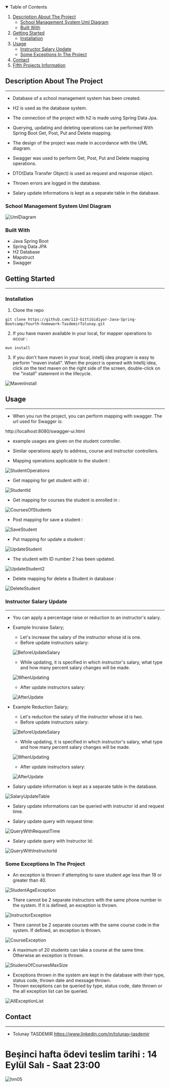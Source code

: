 <details open="open">
  <summary>Table of Contents</summary>
  <ol>
    <li>
      <a href="#description-about-the-project">Description About The Project</a>
      <ul>
        <li><a href="#school-management-system-uml-diagram">School Management System Uml Diagram</a></li>
        <li><a href="#built-with">Built With</a></li>
      </ul>
    </li>
    <li>
      <a href="#getting-started">Getting Started</a>
      <ul>
        <li><a href="#installation">Installation</a></li>
      </ul>
    </li>
    <li><a href="#usage">Usage</a>
      <ul>
        <li><a href="#instructor-salary-update">Instructor Salary Update</a></li>
        <li><a href="#some-exceptions-in-the-project">Some Exceptions In The Project</a></li>
      </ul>
    </li>
    <li><a href="#contact">Contact</a></li>
    <li><a href="#">Fifth Projects Information</a></li>
  </ol>
</details>

## Description About The Project

---

- Database of a school management system has been created.

- H2 is used as the database system.

- The connection of the project with h2 is made using Spring Data Jpa.

- Querying, updating and deleting operations can be performed With Spring Boot Get, Post, Put and Delete mapping.

- The design of the project was made in accordance with the UML diagram.

- Swagger was used to perform Get, Post, Put and Delete mapping operations.

- DTO(Data Transfer Object) is used as request and response object.

- Thrown errors are logged in the database.

- Salary update informations is kept as a separate table in the database.

### School Management System Uml Diagram

![UmlDiagram](SchoolSystem/src/main/java/images/FourthHomework.jpg)

### Built With

- Java Spring Boot
- Spring Data JPA
- H2 Database
- Mapstruct
- Swagger

## Getting Started

---

### Installation

1. Clone the repo

` git clone https://github.com/113-GittiGidiyor-Java-Spring-Bootcamp/fourth-homework-TasdemirTolunay.git `

2. If you have maven available in your local, for mapper operations to occur :

` mvn install `

3. If you don't have maven in your local, intellij idea program is easy to perform "maven install". When the project is opened with Intellij idea, click on the text maven on the right side of the screen, double-click on the "install" statement in the lifecycle.

![MavenInstall](SchoolSystem/src/main/java/images/MavenInstall.jpg)

## Usage

---
- When you run the project, you can perform mapping with swagger. The url used for Swagger is:

http://localhost:8080/swagger-ui.html

- example usages are given on the student controller.
- Similar operations apply to address, course and instructor controllers.


- Mapping operations applicable to the student :

![StudentOperations](SchoolSystem/src/main/java/images/Student.jpg)

- Get mapping for get student with id :

![StudentId](SchoolSystem/src/main/java/images/StudentId.jpg)

- Get mapping for courses the student is enrolled in :

![CoursesOfStudents](SchoolSystem/src/main/java/images/CoursesOfStudent.jpg)

- Post mapping for save a student :

![SaveStudent](SchoolSystem/src/main/java/images/SaveStudent.jpg)

- Put mapping for update a student :

![UpdateStudent](SchoolSystem/src/main/java/images/UpdateStudent1.jpg)

- The student with ID number 2 has been updated.

![UpdateStudent2](SchoolSystem/src/main/java/images/UpdateStudent2.jpg)

- Delete mapping for delete a Student in database :

![DeleteStudent](SchoolSystem/src/main/java/images/DeleteStudent.jpg)

### Instructor Salary Update

---
- You can apply a percentage raise or reduction to an instructor's salary.

- Example Incraise Salary;
    - Let's increase the salary of the instructor whose id is one.
    - Before update ínstructors salary:
    
    ![BeforeUpdateSalary](SchoolSystem/src/main/java/images/beforeIncraise.jpg)
    - While updating, it is specified in which instructor's salary, what type and how many percent salary changes will be made.
    
    ![WhenUpdating](SchoolSystem/src/main/java/images/WhenIncraise.jpg)
    - After update instructors salary:
    
    ![AfterUpdate](SchoolSystem/src/main/java/images/AfterIncraise.jpg)

- Example Reduction Salary;
    - Let's reduction the salary of the instructor whose id is two.
    - Before update ínstructors salary:

    ![BeforeUpdateSalary](SchoolSystem/src/main/java/images/BeforeReduction.jpg)
    - While updating, it is specified in which instructor's salary, what type and how many percent salary changes will be made.

    ![WhenUpdating](SchoolSystem/src/main/java/images/WhenReduction.jpg)
    - After update instructors salary:

    ![AfterUpdate](SchoolSystem/src/main/java/images/AfterReduction.jpg)

- Salary update information is kept as a separate table in the database.
  
![SalaryUpdateTable](SchoolSystem/src/main/java/images/SalaryUpdateDatabase.jpg)

- Salary update informations can be queried with instructor id and request time.

- Salary update query with request time:

![QueryWithRequestTime](SchoolSystem/src/main/java/images/SalaryUpdateRequestTime.jpg)

- Salary update query with Instructor Id:

![QueryWithInstructorId](SchoolSystem/src/main/java/images/SalaryUpdateInstructorId.jpg)

### Some Exceptions In The Project

- An exception is thrown if attempting to save student age less than 18 or greater than 40.

![StudentAgeException](SchoolSystem/src/main/java/images/AgeError.jpg)

- There cannot be 2 separate instructors with the same phone number in the system. If it is defined, an exception is thrown.

![InstructorException](SchoolSystem/src/main/java/images/InstructorError.jpg)

- There cannot be 2 separate courses with the same course code in the system. If defined, an exception is thrown.

![CourseException](SchoolSystem/src/main/java/images/CourseAlreadyExıstsError.jpg)

- A maximum of 20 students can take a course at the same time. Otherwise an exception is thrown.

![StudensOfCoursesMaxSize](SchoolSystem/src/main/java/images/ForbiddenError.jpg)

- Exceptions thrown in the system are kept in the database with their type, status code, thrown date and message thrown.
- Thrown exceptions can be queried by type, status code, date thrown or the all exception list can be queried.

![AllExceptionList](SchoolSystem/src/main/java/images/Errors.jpg)

## Contact

---

- Tolunay TASDEMIR  https://www.linkedin.com/in/tolunay-tasdemir

# Beşinci hafta ödevi teslim tarihi : 14 Eylül Salı - Saat 23:00

![hm05](https://user-images.githubusercontent.com/45206582/132606840-bcc89ab7-37f4-4bbd-a950-227b838b0b3c.PNG)
